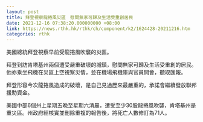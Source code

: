 ```yaml
---
layout: post
title: 拜登視察龍捲風災區　慰問無家可歸及生活受重創居民
date: 2021-12-16 07:38:20.000000000 +08:00
link: https://news.rthk.hk/rthk/ch/component/k2/1624428-20211216.htm
categories: rthk
---
```


美國總統拜登視察早前受龍捲風吹襲的災區。

拜登到訪肯塔基州兩個遭受嚴重破壞的城鎮，慰問無家可歸及生活受重創的居民。他亦乘坐飛機在災區上空視察災情，並在機場飛機庫與官員開會，聽取匯報。

拜登形容今次龍捲風造成的破壞，是自己見過歷來最嚴重的，承諾會繼續發放聯邦援助資金。

美國中部6個州上星期五晚至星期六清晨，遭受至少30股龍捲風吹襲，肯塔基州是重災區。州政府經核實並刪除重複的報告後，將死亡人數修訂為71人。
